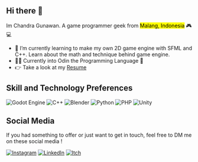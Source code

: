 ## Hi there :wave: 
Im Chandra Gunawan. A game programmer geek from <mark>Malang, Indonesia</mark>  :video_game: :computer:

- 🌱 I’m currently learning to make my own 2D game engine with SFML and C++. Learn about the math and technique behind game engine.
- :man_technologist: Currently into Odin the Programming Language :star2:
- :point_right: Take a look at my [Resume](https://github.com/beyondchan28/beyondchan28/blob/4238670ab240abfe3f32cc4b51ce6556098fa579/CV_Page_1.jpg)

## Skill and Technology Preferences

<p>
<img src="https://img.shields.io/badge/Godot%20Engine-478CBF.svg?style=for-the-badge&logo=Godot-Engine&logoColor=white" alt="Godot Engine">
<img src="https://img.shields.io/badge/C++-00599C.svg?style=for-the-badge&logo=C++&logoColor=white" alt="C++"> 
<img src="https://img.shields.io/badge/Blender-E87D0D.svg?style=for-the-badge&logo=Blender&logoColor=white" alt="Blender">
<img src="https://img.shields.io/badge/Python-3776AB.svg?style=for-the-badge&logo=Python&logoColor=white" alt="Python">
<img src="https://img.shields.io/badge/PHP-777BB4.svg?style=for-the-badge&logo=PHP&logoColor=white" alt="PHP">
<img src="https://img.shields.io/badge/Unity-000000.svg?style=for-the-badge&logo=Unity&logoColor=white" alt="Unity">
</p>

## Social Media
If you had something to offer or just want to get in touch, feel free to DM me on these social media !

<p>
<a href="https://www.instagram.com/thegravital"><img src="https://img.shields.io/badge/Instagram-E4405F.svg?style=for-the-badge&logo=Instagram&logoColor=white" alt="Instagram"></a>
<a href="https://www.linkedin.com/in/beyonddd/"><img src="https://img.shields.io/badge/LinkedIn-0A66C2.svg?style=for-the-badge&logo=LinkedIn&logoColor=white" alt="LinkedIn"></a>
<a href="https://beyonddd.itch.io/"><img src="https://img.shields.io/badge/Itch.io-FA5C5C.svg?style=for-the-badge&logo=itchdotio&logoColor=white" alt="Itch"></a>
</p>

<!--
**beyondchan28/beyondchan28** is a ✨ _special_ ✨ repository because its `README.md` (this file) appears on your GitHub profile.

Here are some ideas to get you started:

- 🔭 I’m currently working on ...
- 🌱 I’m currently learning ...
- 👯 I’m looking to collaborate on ...
- 🤔 I’m looking for help with ...
- 💬 Ask me about ...
- 📫 How to reach me: ...
- 😄 Pronouns: ...
- ⚡ Fun fact: ...
-->
